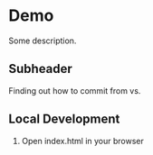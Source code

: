 # Demo

Some description.

## Subheader

Finding out how to commit from vs.

## Local Development

1. Open index.html in your browser
